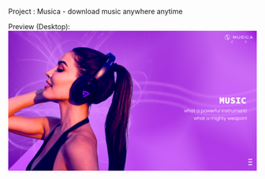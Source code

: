Project : Musica - download music anywhere anytime

Preview (Desktop):
![Desktop Preview](preview.png)
